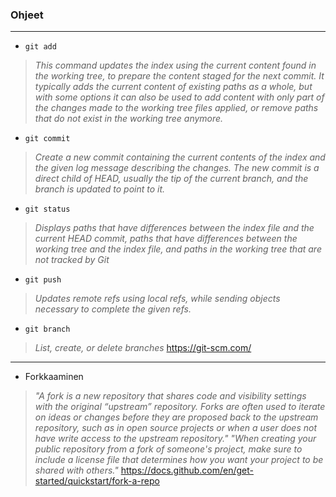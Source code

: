 ### **Ohjeet**

----

- ``git add``
> *This command updates the index using the current content found in the working tree, to prepare the content staged for the next commit. It typically adds the current content of existing paths as a whole, but with some options it can also be used to add content with only part of the changes made to the working tree files applied, or remove paths that do not exist in the working tree anymore.*

- ``git commit``
> *Create a new commit containing the current contents of the index and the given log message describing the changes. The new commit is a direct child of HEAD, usually the tip of the current branch, and the branch is updated to point to it.*

- ``git status``
> *Displays paths that have differences between the index file and the current HEAD commit, paths that have differences between the working tree and the index file, and paths in the working tree that are not tracked by Git*

- ``git push``
> *Updates remote refs using local refs, while sending objects necessary to complete the given refs.*

- ``git branch``
> *List, create, or delete branches*
https://git-scm.com/

----

- Forkkaaminen
> *"A fork is a new repository that shares code and visibility settings with the original “upstream” repository. Forks are often used to iterate on ideas or changes before they are proposed back to the upstream repository, such as in open source projects or when a user does not have write access to the upstream repository." "When creating your public repository from a fork of someone's project, make sure to include a license file that determines how you want your project to be shared with others."* https://docs.github.com/en/get-started/quickstart/fork-a-repo
